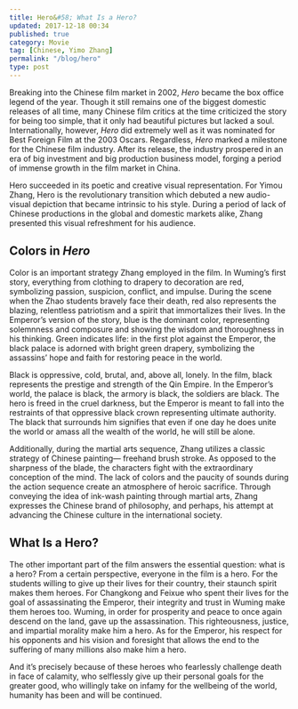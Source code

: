 ```yaml
---
title: Hero&#58; What Is a Hero?
updated: 2017-12-18 00:34
published: true
category: Movie
tag: [Chinese, Yimo Zhang]
permalink: "/blog/hero"
type: post
---
```


Breaking into the Chinese film market in 2002, _Hero_ became the box office legend of the year. Though it still remains one of the biggest domestic releases of all time, many Chinese film critics at the time criticized the story for being too simple, that it only had beautiful pictures but lacked a soul. Internationally, however, _Hero_ did extremely well as it was nominated for Best Foreign Film at the 2003 Oscars. Regardless, _Hero_ marked a milestone for the Chinese film industry. After its release, the industry prospered in an era of big investment and big production business model, forging a period of immense growth in the film market in China.

Hero succeeded in its poetic and creative visual representation. For Yimou Zhang, Hero is the revolutionary transition which debuted a new audio-visual depiction that became intrinsic to his style. During a period of lack of Chinese productions in the global and domestic markets alike, Zhang presented this visual refreshment for his audience.

## Colors in _Hero_

Color is an important strategy Zhang employed in the film. In Wuming’s first story, everything from clothing to drapery to decoration are red, symbolizing passion, suspicion, conflict, and impulse. During the scene when the Zhao students bravely face their death, red also represents the blazing, relentless patriotism and a spirit that immortalizes their lives. In the Emperor’s version of the story, blue is the dominant color, representing solemnness and composure and showing the wisdom and thoroughness in his thinking. Green indicates life: in the first plot against the Emperor, the black palace is adorned with bright green drapery, symbolizing the assassins’ hope and faith for restoring peace in the world.

Black is oppressive, cold, brutal, and, above all, lonely. In the film, black represents the prestige and strength of the Qin Empire. In the Emperor’s world, the palace is black, the armory is black, the soldiers are black. The hero is freed in the cruel darkness, but the Emperor is meant to fall into the restraints of that oppressive black crown representing ultimate authority. The black that surrounds him signifies that even if one day he does unite the world or amass all the wealth of the world, he will still be alone.

Additionally, during the martial arts sequence, Zhang utilizes a classic strategy of Chinese painting— freehand brush stroke. As opposed to the sharpness of the blade, the characters fight with the extraordinary conception of the mind. The lack of colors and the paucity of sounds during the action sequence create an atmosphere of heroic sacrifice. Through conveying the idea of ink-wash painting through martial arts, Zhang expresses the Chinese brand of philosophy, and perhaps, his attempt at advancing the Chinese culture in the international society.

## What Is a Hero?

The other important part of the film answers the essential question: what is a hero? From a certain perspective, everyone in the film is a hero. For the students willing to give up their lives for their country, their staunch spirit makes them heroes. For Changkong and Feixue who spent their lives for the goal of assassinating the Emperor, their integrity and trust in Wuming make them heroes too. Wuming, in order for prosperity and peace to once again descend on the land, gave up the assassination. This righteousness, justice, and impartial morality make him a hero. As for the Emperor, his respect for his opponents and his vision and foresight that allows the end to the suffering of many millions also make him a hero.

And it’s precisely because of these heroes who fearlessly challenge death in face of calamity, who selflessly give up their personal goals for the greater good, who willingly take on infamy for the wellbeing of the world, humanity has been and will be continued.
